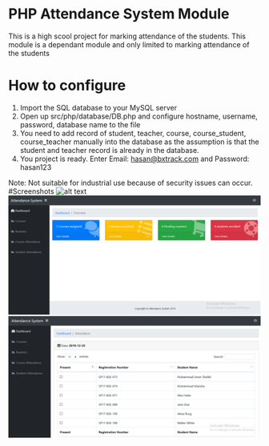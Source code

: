 # PHP Attendance System Module
This is a high scool project for marking attendance of the students. This module is a dependant module and only limited to marking attendance of the students
# How to configure
1. Import the SQL database to your MySQL server
2. Open up src/php/database/DB.php and configure hostname, username, password, database name to the file
3. You need to add record of student, teacher, course, course_student, course_teacher manually into the database as the assumption is that the student and teacher record is already in the database.
4. You project is ready. Enter Email: hasan@bxtrack.com and Password: hasan123

Note: Not suitable for industrial use because of security issues can occur.
#Screenshots
![alt text](https://imgur.com/tP34HEp)
![Screenshot](ss1.png)
![Screenshot](ss2.png)
